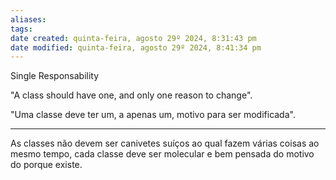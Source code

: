 ```yaml
---
aliases: 
tags: 
date created: quinta-feira, agosto 29º 2024, 8:31:43 pm
date modified: quinta-feira, agosto 29º 2024, 8:41:34 pm
---
```

Single Responsability

"A class should have one, and only one reason to change".

"Uma classe deve ter um, a apenas um, motivo para ser modificada".

---

As classes não devem ser canivetes suíços ao qual fazem várias coisas ao mesmo tempo, cada classe deve ser molecular e bem pensada do motivo do porque existe.